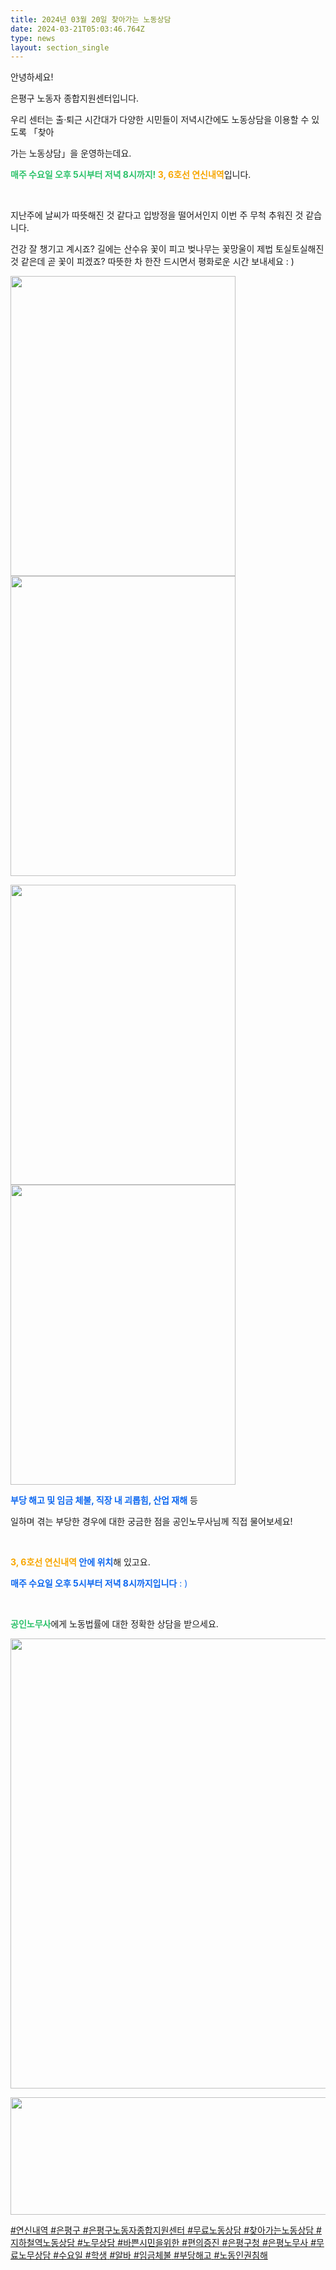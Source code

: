 ```yaml
---
title: 2024년 03월 20일 찾아가는 노동상담
date: 2024-03-21T05:03:46.764Z
type: news
layout: section_single
---
```

<p id="SE-358e0851-e000-4f6e-961f-660fed6fea36" class="se-text-paragraph se-text-paragraph-align-left "><span id="SE-9df4ffa9-073d-4911-b69e-ee614a116919" class="se-fs-fs16 se-ff-system  se-style-unset ">안녕하세요! </span></p>
<p id="SE-84a80208-74fd-4cf0-ac8c-b004e605720a" class="se-text-paragraph se-text-paragraph-align-left "><span id="SE-7b64d73b-7184-4552-a3d4-7427066d5127" class="se-fs-fs16 se-ff-system  se-style-unset ">은평구 노동자 종합지원센터입니다.</span></p>
<p id="SE-8f5f7683-3cf7-4bca-b815-528150efbad4" class="se-text-paragraph se-text-paragraph-align-left "><span id="SE-bc823bfb-31ba-4f5c-a0b4-a97cf1d88b8c" class="se-fs-fs16 se-ff-system  se-style-unset ">우리 센터는 </span><span id="SE-a00b4b08-2916-4353-897f-af33501eb19d" class="se-fs-fs16 se-ff-system  se-style-unset ">출&middot;퇴근 시간대가 다양한</span> <span id="SE-77124c27-51c5-4f1c-8f59-2248845e2947" class="se-fs-fs16 se-ff-system  se-style-unset ">시민들이 저녁시간에도 노동상담</span><span id="SE-7b4e714b-f033-4c84-bd43-051c8a725ec5" class="se-fs-fs16 se-ff-system  se-style-unset ">을 이용할 수 있도록 「</span><span id="SE-679abfee-16b5-4442-bbbb-dbdf95e0afe8" class="se-fs-fs16 se-ff-system  se-style-unset ">찾아</span></p>
<p id="SE-abf6e6da-4ee1-4370-8ff8-9e38cb5da006" class="se-text-paragraph se-text-paragraph-align-left "><span id="SE-40f15c9b-8dde-4719-99bb-6260ed21200c" class="se-fs-fs16 se-ff-system  se-style-unset ">가는 노동상담」을 운영하는데요.</span></p>
<p id="SE-41a2a788-dacd-4bbc-a914-732dd3170e06" class="se-text-paragraph se-text-paragraph-align-left "><span id="SE-57ca450b-ae1a-4abd-80ee-8f396f3633ac" class="se-fs-fs16 se-ff-system  se-style-unset " style="color: #2dc26b;"><strong>매주 수요일 오후 5시부터 저녁 8시까지!</strong></span><span id="SE-83a6947a-b20c-4c2a-b41c-c9718fb27cab" class="se-fs-fs16 se-ff-system  se-style-unset "><strong> </strong></span><span id="SE-06353209-4f82-4b09-8551-2f42d232ac56" class="se-fs-fs16 se-ff-system  se-style-unset " style="color: #f7a602;"><strong>3, 6호선 연신내역</strong></span><span id="SE-6bbb0dc7-e5a8-4e21-a3ed-f4b1bd3eeb55" class="se-fs-fs16 se-ff-system  se-style-unset ">입니다.</span></p>
<p id="SE-02f32442-7fde-4c24-906d-e84c41e3ab22" class="se-text-paragraph se-text-paragraph-align-left "><span id="SE-f72d0505-c886-4059-a337-f3c1f94b4d6a" class="se-fs-fs16 se-ff-system  se-style-unset ">​</span></p>
<p id="SE-98806bf9-79da-4fd1-97a5-24c51b337c4b" class="se-text-paragraph se-text-paragraph-align- "><span id="SE-dd464424-70b9-48e1-9fa8-d78658812034" class="se-fs-fs16 se-ff-system  se-style-unset ">지난주에 날씨가 따뜻해진 것 같다고 입방정을 떨어서인지 이번 주 무척 추워진 것 같습니다.</span></p>
<p id="SE-7f74800c-933c-45fc-975d-721e518f33c0" class="se-text-paragraph se-text-paragraph-align- "><span id="SE-838b0f5b-f50a-4a3d-ab58-aa1a545343de" class="se-fs-fs16 se-ff-system  se-style-unset ">건강 잘 챙기고 계시죠? 길에는 산수유 꽃이 피고 벚나무는 꽃망울이 제법 토실토실해진 것 같은데 곧 꽃이 피겠죠? 따뜻한 차 한잔 드시면서 평화로운 시간 보내세요 </span><span id="SE-fd36aff4-ed6a-4d80-956f-ae402d71d48c" class="se-fs-fs16 se-ff-system  se-style-unset ">: )</span></p>
<p class="se-text-paragraph se-text-paragraph-align- "><span class="se-fs-fs16 se-ff-system  se-style-unset "><img src="https://drive.tiny.cloud/1/engl1s97gj9hrxpoa7eh7z5f05ozxfm1box3nxkh4j7a43ei/7ad85864-8366-4afd-ae8b-90876cef34e1" alt="" width="360" height="480" /><img src="https://drive.tiny.cloud/1/engl1s97gj9hrxpoa7eh7z5f05ozxfm1box3nxkh4j7a43ei/8c67bb7a-2285-4fe1-888c-bc5f917e8a5d" alt="" width="360" height="480" /></span></p>
<p class="se-text-paragraph se-text-paragraph-align- "><span class="se-fs-fs16 se-ff-system  se-style-unset "><img src="https://drive.tiny.cloud/1/engl1s97gj9hrxpoa7eh7z5f05ozxfm1box3nxkh4j7a43ei/c9a2a467-7bd4-48ad-ab3e-392edae74033" alt="" width="360" height="480" /><img src="https://drive.tiny.cloud/1/engl1s97gj9hrxpoa7eh7z5f05ozxfm1box3nxkh4j7a43ei/ffebdeda-bf3a-437f-9cfd-cb3846f511ba" alt="" width="360" height="480" /></span></p>
<p id="SE-18e82d20-0704-4043-8aef-dafb6abfaeda" class="se-text-paragraph se-text-paragraph-align-left "><span id="SE-22e8d82a-aaa1-4403-b3e0-15b4e8ec02c3" class="se-fs-fs16 se-ff-system  se-style-unset " style="color: #0c67f0;"><strong>부당 해고 및 임금 체불, 직장 내 괴롭힘, 산업 재해</strong></span><span id="SE-634b7d80-1e6f-4ede-aa70-04af81f22e7c" class="se-fs-fs16 se-ff-system  se-style-unset "> 등 </span></p>
<p id="SE-b4a755dc-3495-41ce-a900-c65f028d4fb0" class="se-text-paragraph se-text-paragraph-align-left "><span id="SE-0461d9cf-ac01-4cd5-af7f-8a163eb2a8e6" class="se-fs-fs16 se-ff-system  se-style-unset ">일하며 겪는 부당한 경우에 대한 궁금한 점을 공인노무사님께 직접 물어보세요!</span></p>
<p id="SE-7d5e6de1-cd05-407b-9a33-ccc73e36ca89" class="se-text-paragraph se-text-paragraph-align-left "><span id="SE-a01bca8d-6c6b-4c40-8434-778cf102182b" class="se-fs-fs16 se-ff-system  se-style-unset ">​</span></p>
<p id="SE-8e651f3c-241f-45f6-8794-2feaef43208f" class="se-text-paragraph se-text-paragraph-align-left "><span id="SE-ca44afe0-f396-47b2-810c-4dd2bcd1453e" class="se-fs-fs16 se-ff-system  se-style-unset "><strong><span style="color: #f7a602;">3, 6호선 연신내역</span> </strong></span><span id="SE-7aa225dc-41ac-4743-b3ee-d4415f28c4c1" class="se-fs-fs16 se-ff-system  se-style-unset " style="color: #0c67f0;"><strong>안에 위치</strong></span><span id="SE-22a28bf1-16cd-445f-a985-a5dfbc2209f8" class="se-fs-fs16 se-ff-system  se-style-unset ">해 있고요.</span></p>
<p id="SE-b6a31d4d-80ed-4ab2-a037-c5ca0dfb5d02" class="se-text-paragraph se-text-paragraph-align-left "><span style="color: #0c67f0;"><span id="SE-c247ff06-b0d0-4fe7-afac-39ad0f45f754" class="se-fs-fs16 se-ff-system  se-style-unset "><strong>매주 수요일 오후 5시부터 저녁 8시까지입니다</strong></span><span id="SE-6f02e615-a032-4e6a-a4cc-1b96d4e2aca5" class="se-fs-fs16 se-ff-system  se-style-unset "> : )</span></span></p>
<p id="SE-32d559a4-92a8-4dad-bcd8-1a50e0c3dbab" class="se-text-paragraph se-text-paragraph-align-left "><span id="SE-d82ab41d-691f-4bbc-86b6-018c8af5e571" class="se-fs-fs16 se-ff-system  se-style-unset ">​</span></p>
<p id="SE-a6972a8e-df84-493e-9c90-2468f5e88d88" class="se-text-paragraph se-text-paragraph-align-left "><span id="SE-bed4f004-2dbf-4509-bbc9-d7a373235467" class="se-fs-fs16 se-ff-system  se-style-unset " style="color: #2dc26b;"><strong>공인노무사</strong></span><span id="SE-750593d6-4d80-4672-9856-0609e70d33d6" class="se-fs-fs16 se-ff-system  se-style-unset ">에게 노동법률에 대한 정확한 상담을 받으세요.</span></p>
<p class="se-text-paragraph se-text-paragraph-align-left "><span class="se-fs-fs16 se-ff-system  se-style-unset "><img src="https://drive.tiny.cloud/1/engl1s97gj9hrxpoa7eh7z5f05ozxfm1box3nxkh4j7a43ei/2f9584f2-2fd0-445f-87f8-1c9d8a413122" alt="" width="720" height="720" /></span></p>
<p class="se-text-paragraph se-text-paragraph-align-left "><span class="se-fs-fs16 se-ff-system  se-style-unset "><img src="https://drive.tiny.cloud/1/engl1s97gj9hrxpoa7eh7z5f05ozxfm1box3nxkh4j7a43ei/975533c0-71d8-4946-a06d-58154a5fdf83" alt="" width="720" height="188" /></span></p>
<p class="se-text-paragraph se-text-paragraph-align-left "><span class="se-fs-fs16 se-ff-system  se-style-unset "><span id="SE-e155fb00-a4c5-4b0f-9fec-c980344307d3" class="se-fs-fs11 se-ff-system  se-style-unset "><u><span class="__se-hash-tag">#연신내역</span> <span class="__se-hash-tag">#은평구</span></u></span><span id="SE-fafb2983-a84a-46d0-8338-1812d0226f41" class="se-fs-fs11 se-ff-system  se-style-unset "><u> </u></span><span id="SE-e27c70e9-667f-4b95-8ecc-1c56b272127c" class="se-fs-fs11 se-ff-system  se-style-unset "><u><span class="__se-hash-tag">#은평구노동자종합지원센터</span> <span class="__se-hash-tag">#무료노동상담</span> <span class="__se-hash-tag">#찾아가는노동상담</span></u></span><span id="SE-2f55a6ec-9248-4429-a7cf-e60953fde11e" class="se-fs-fs11 se-ff-system  se-style-unset "><u> </u></span><span id="SE-f56afa9e-e7f8-4b5d-ab7d-bdd71cc828d4" class="se-fs-fs11 se-ff-system  se-style-unset "><u><span class="__se-hash-tag">#지하철역노동상담</span></u></span><span id="SE-263442af-b093-4037-8470-08a6000544bc" class="se-fs-fs11 se-ff-system  se-style-unset "><u> </u></span><span id="SE-98c4066b-63f9-4158-88c2-6582bf9c3a49" class="se-fs-fs11 se-ff-system  se-style-unset "><u><span class="__se-hash-tag">#노무상담</span></u></span><span id="SE-d406e7ff-9de6-4f89-897a-74b1eeca4657" class="se-fs-fs11 se-ff-system  se-style-unset "><u> </u></span><span id="SE-8dd03476-b389-47fe-ad79-fcf80bd0f5a0" class="se-fs-fs11 se-ff-system  se-style-unset "><u><span class="__se-hash-tag">#바쁜시민을위한</span></u></span><span id="SE-168bff7d-9b0d-4c71-9c2e-03826af00079" class="se-fs-fs11 se-ff-system  se-style-unset "><u> </u></span><span id="SE-4737b0f7-3db0-453d-9961-6bde058669db" class="se-fs-fs11 se-ff-system  se-style-unset "><u><span class="__se-hash-tag">#편의증진</span> <span class="__se-hash-tag">#은평구청</span> <span class="__se-hash-tag">#은평노무사</span> <span class="__se-hash-tag">#무료노무상담</span> <span class="__se-hash-tag">#수요일</span> <span class="__se-hash-tag">#학생</span> <span class="__se-hash-tag">#알바</span> <span class="__se-hash-tag">#임금체불</span> <span class="__se-hash-tag">#부당해고</span> <span class="__se-hash-tag">#노동인권침해</span></u></span></span></p>